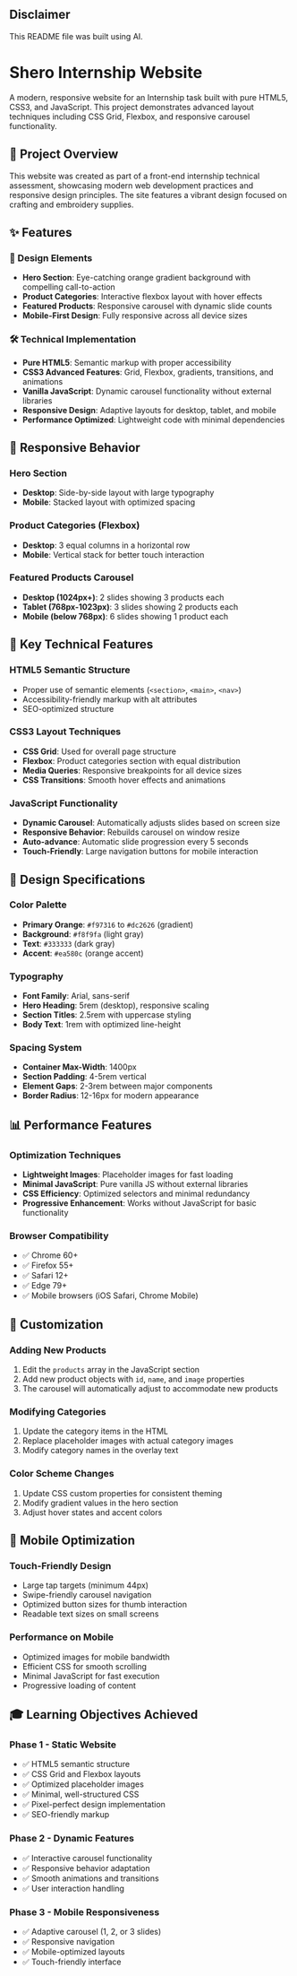 ## Disclaimer
This README file was built using AI.

# Shero Internship Website
A modern, responsive website for an Internship task built with pure HTML5, CSS3, and JavaScript. This project demonstrates advanced layout techniques including CSS Grid, Flexbox, and responsive carousel functionality.

## 🎯 Project Overview

This website was created as part of a front-end internship technical assessment, showcasing modern web development practices and responsive design principles. The site features a vibrant design focused on crafting and embroidery supplies.

## ✨ Features

### 🎨 Design Elements
- **Hero Section**: Eye-catching orange gradient background with compelling call-to-action
- **Product Categories**: Interactive flexbox layout with hover effects
- **Featured Products**: Responsive carousel with dynamic slide counts
- **Mobile-First Design**: Fully responsive across all device sizes

### 🛠️ Technical Implementation
- **Pure HTML5**: Semantic markup with proper accessibility
- **CSS3 Advanced Features**: Grid, Flexbox, gradients, transitions, and animations
- **Vanilla JavaScript**: Dynamic carousel functionality without external libraries
- **Responsive Design**: Adaptive layouts for desktop, tablet, and mobile
- **Performance Optimized**: Lightweight code with minimal dependencies

## 📱 Responsive Behavior

### Hero Section
- **Desktop**: Side-by-side layout with large typography
- **Mobile**: Stacked layout with optimized spacing

### Product Categories (Flexbox)
- **Desktop**: 3 equal columns in a horizontal row
- **Mobile**: Vertical stack for better touch interaction

### Featured Products Carousel
- **Desktop (1024px+)**: 2 slides showing 3 products each
- **Tablet (768px-1023px)**: 3 slides showing 2 products each  
- **Mobile (below 768px)**: 6 slides showing 1 product each

## 🎯 Key Technical Features

### HTML5 Semantic Structure
- Proper use of semantic elements (`<section>`, `<main>`, `<nav>`)
- Accessibility-friendly markup with alt attributes
- SEO-optimized structure

### CSS3 Layout Techniques
- **CSS Grid**: Used for overall page structure
- **Flexbox**: Product categories section with equal distribution
- **Media Queries**: Responsive breakpoints for all device sizes
- **CSS Transitions**: Smooth hover effects and animations

### JavaScript Functionality
- **Dynamic Carousel**: Automatically adjusts slides based on screen size
- **Responsive Behavior**: Rebuilds carousel on window resize
- **Auto-advance**: Automatic slide progression every 5 seconds
- **Touch-Friendly**: Large navigation buttons for mobile interaction

## 🎨 Design Specifications

### Color Palette
- **Primary Orange**: `#f97316` to `#dc2626` (gradient)
- **Background**: `#f8f9fa` (light gray)
- **Text**: `#333333` (dark gray)
- **Accent**: `#ea580c` (orange accent)

### Typography
- **Font Family**: Arial, sans-serif
- **Hero Heading**: 5rem (desktop), responsive scaling
- **Section Titles**: 2.5rem with uppercase styling
- **Body Text**: 1rem with optimized line-height

### Spacing System
- **Container Max-Width**: 1400px
- **Section Padding**: 4-5rem vertical
- **Element Gaps**: 2-3rem between major components
- **Border Radius**: 12-16px for modern appearance

## 📊 Performance Features

### Optimization Techniques
- **Lightweight Images**: Placeholder images for fast loading
- **Minimal JavaScript**: Pure vanilla JS without external libraries
- **CSS Efficiency**: Optimized selectors and minimal redundancy
- **Progressive Enhancement**: Works without JavaScript for basic functionality

### Browser Compatibility
- ✅ Chrome 60+
- ✅ Firefox 55+
- ✅ Safari 12+
- ✅ Edge 79+
- ✅ Mobile browsers (iOS Safari, Chrome Mobile)

## 🔧 Customization

### Adding New Products
1. Edit the `products` array in the JavaScript section
2. Add new product objects with `id`, `name`, and `image` properties
3. The carousel will automatically adjust to accommodate new products

### Modifying Categories
1. Update the category items in the HTML
2. Replace placeholder images with actual category images
3. Modify category names in the overlay text

### Color Scheme Changes
1. Update CSS custom properties for consistent theming
2. Modify gradient values in the hero section
3. Adjust hover states and accent colors

## 📱 Mobile Optimization

### Touch-Friendly Design
- Large tap targets (minimum 44px)
- Swipe-friendly carousel navigation
- Optimized button sizes for thumb interaction
- Readable text sizes on small screens

### Performance on Mobile
- Optimized images for mobile bandwidth
- Efficient CSS for smooth scrolling
- Minimal JavaScript for fast execution
- Progressive loading of content

## 🎓 Learning Objectives Achieved

### Phase 1 - Static Website
- ✅ HTML5 semantic structure
- ✅ CSS Grid and Flexbox layouts
- ✅ Optimized placeholder images
- ✅ Minimal, well-structured CSS
- ✅ Pixel-perfect design implementation
- ✅ SEO-friendly markup

### Phase 2 - Dynamic Features
- ✅ Interactive carousel functionality
- ✅ Responsive behavior adaptation
- ✅ Smooth animations and transitions
- ✅ User interaction handling

### Phase 3 - Mobile Responsiveness
- ✅ Adaptive carousel (1, 2, or 3 slides)
- ✅ Responsive navigation
- ✅ Mobile-optimized layouts
- ✅ Touch-friendly interface




